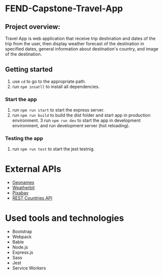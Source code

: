# FEND-Capstone-Travel-App
## Project overview:
Travel App is web application that receive trip destination and dates of the trip from the user, then display weather forecast of the destination in specified dates, general information about destination's country, and image of the destination.

## Getting started
1. use <code>cd</code> to go to the appropriate path.
2. run <code>npm insatll</code> to install all dependencies.
### Start the app
1. run <code>npm run start</code> to start the express server. 
2. run <code>npm run build</code> to build the dist folder and start app in production environment.
3 run <code>npm run dev</code> to start the app in development environment, and run development server (hot reloading).
### Testing the app
1. run <code>npm run test</code> to start the jest testnig.


# External APIs
  * <a target="_blank" href="http://www.geonames.org/export/web-services.html">Geonames</a>
  * <a target="_blank" href="https://www.weatherbit.io/account/create">Weatherbit</a>
  * <a target="_blank" href="https://pixabay.com/api/docs/">Pixabay</a>
  * <a target="_blank" href="https://restcountries.eu/">REST Countries API</a>


# Used tools and technologies
  * Bootstrap
  * Webpack
  * Bable
  * Node.js
  * Express.js
  * Sass
  * Jest
  * Service Workers
